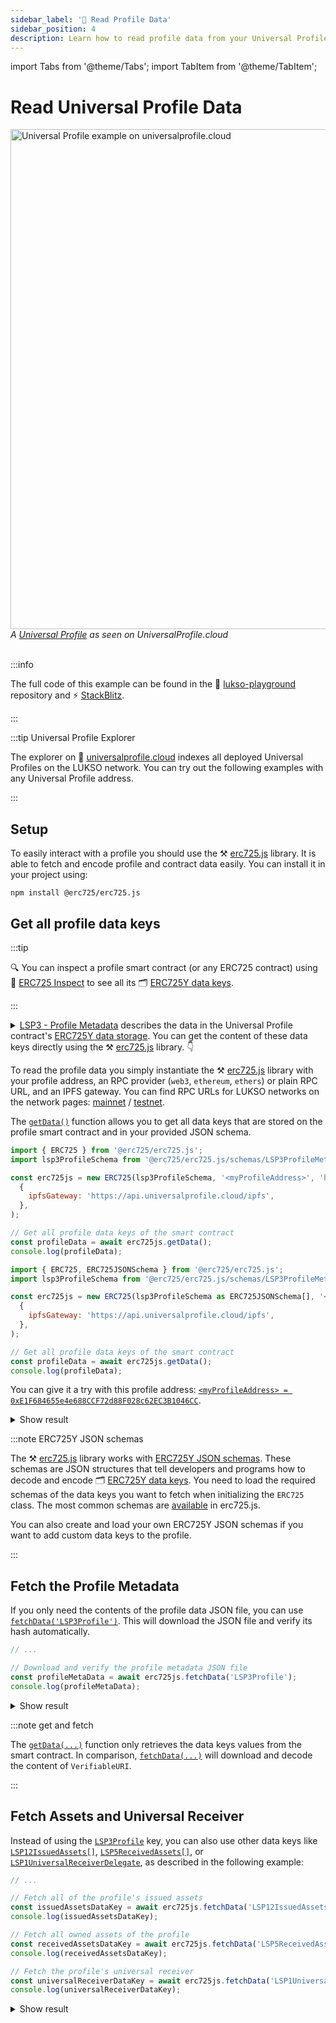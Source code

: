 ```yaml
---
sidebar_label: '📒 Read Profile Data'
sidebar_position: 4
description: Learn how to read profile data from your Universal Profile.
---
```


import Tabs from '@theme/Tabs';
import TabItem from '@theme/TabItem';

# Read Universal Profile Data

<div style={{textAlign: 'center', color: 'grey'}}>
  <img
    src={require('/img/learn/up_view.png').default}
    alt="Universal Profile example on universalprofile.cloud"
    width="800"
  />
<br/>
<i>A <a href="https://wallet.universalprofile.cloud/0x6979474Ecb890a8EFE37daB2b9b66b32127237f7?network=testnet">Universal Profile</a> as seen on UniversalProfile.cloud</i>
<br /><br />
</div>

:::info

The full code of this example can be found in the 👾 [lukso-playground](https://github.com/lukso-network/lukso-playground/blob/main/fetch-profile/) repository and ⚡️ [StackBlitz](https://stackblitz.com/github/lukso-network/lukso-playground?file=fetch-profile%2Fget-data-keys.js).

:::

:::tip Universal Profile Explorer

The explorer on 🔮 [universalprofile.cloud](https://universalprofile.cloud/) indexes all deployed Universal Profiles on the LUKSO network. You can try out the following examples with any Universal Profile address.

:::

## Setup

To easily interact with a profile you should use the ⚒️ [erc725.js](https://npmjs.com/package/@erc725/erc725.js) library. It is able to fetch and encode profile and contract data easily. You can install it in your project using:

```shell
npm install @erc725/erc725.js
```

## Get all profile data keys

:::tip

🔍 You can inspect a profile smart contract (or any ERC725 contract) using 🔎 [ERC725 Inspect](https://erc725-inspect.lukso.tech/inspector) to see all its 🗂️ [ERC725Y data keys](../../standards/lsp-background/erc725#erc725y-generic-data-keyvalue-store).

:::

<details>
<summary>
<a href="../../standards/universal-profile/lsp3-profile-metadata">LSP3 - Profile Metadata</a> describes the data in the Universal Profile contract's <a href="../../standards/lsp-background/erc725#erc725y-generic-data-keyvalue-store">ERC725Y data storage</a>. You can get the content of these data keys directly using the ⚒️ <a href="../../tools/erc725js/classes/ERC725#getdata"> erc725.js</a>  library. 👇
</summary>

<div>

- `SupportedStandards:LSP3Profile` verifies that the ERC725Y contract contains [LSP3Profile](../../standards/universal-profile/lsp3-profile-metadata#supportedstandardslsp3profile) data keys
- `LSP3Profile` contains the JSON file with profile descriptions and images
- `LSP12IssuedAssets[]` contains assets the profile issued
- `LSP5ReceivedAssets[]` contains assets the profile received
- `LSP1UniversalReceiverDelegate` contains the address of the [Universal Receiver Delegate](../../standards/generic-standards/lsp1-universal-receiver/) smart contract

</div>
</details>

To read the profile data you simply instantiate the ⚒️ [erc725.js](https://www.npmjs.com/package/@erc725/erc725.js) library with your profile address, an RPC provider (`web3`, `ethereum`, `ethers`) or plain RPC URL, and an IPFS gateway. You can find RPC URLs for LUKSO networks on the network pages: [mainnet](../../networks/mainnet/parameters.md) / [testnet](../../networks/testnet/parameters.md).

The [`getData()`](../../tools/erc725js/classes/ERC725.md#getdata) function allows you to get all data keys that are stored on the profile smart contract and in your provided JSON schema.

<Tabs>  
  <TabItem value="javascript" label="JavaScript">

<!-- prettier-ignore-start -->

```js
import { ERC725 } from '@erc725/erc725.js';
import lsp3ProfileSchema from '@erc725/erc725.js/schemas/LSP3ProfileMetadata.json';

const erc725js = new ERC725(lsp3ProfileSchema, '<myProfileAddress>', 'https://rpc.testnet.lukso.gateway.fm',
  {
    ipfsGateway: 'https://api.universalprofile.cloud/ipfs',
  },
);

// Get all profile data keys of the smart contract
const profileData = await erc725js.getData();
console.log(profileData);
```

<!-- prettier-ignore-end -->

  </TabItem>
    <TabItem value="typescript" label="TypeScript">

<!-- prettier-ignore-start -->

```js
import { ERC725, ERC725JSONSchema } from '@erc725/erc725.js';
import lsp3ProfileSchema from '@erc725/erc725.js/schemas/LSP3ProfileMetadata.json';

const erc725js = new ERC725(lsp3ProfileSchema as ERC725JSONSchema[], '<myProfileAddress>', 'https://rpc.testnet.lukso.gateway.fm',
  {
    ipfsGateway: 'https://api.universalprofile.cloud/ipfs',
  },
);

// Get all profile data keys of the smart contract
const profileData = await erc725js.getData();
console.log(profileData);
```

<!-- prettier-ignore-end -->

  </TabItem>
</Tabs>

You can give it a try with this profile address: [`<myProfileAddress> = 0xE1F684655e4e688CCF72d88F028c62EC3B1046CC`](https://wallet.universalprofile.cloud/0xE1F684655e4e688CCF72d88F028c62EC3B1046CC?network=testnet).

<details>
    <summary>Show result</summary>

```js
[
  {
    key: '0xeafec4d89fa9619884b600005ef83ad9559033e6e941db7d7c495acdce616347',
    name: 'SupportedStandards:LSP3Profile',
    value: '0x5ef83ad9',
  },
  {
    key: '0x5ef83ad9559033e6e941db7d7c495acdce616347d28e90c7ce47cbfcfcad3bc5',
    name: 'LSP3Profile',
    value: {
      hashFunction: 'keccak256(utf8)',
      hash: '0x9b54d921f8365353667cabc331aa0c1dd42f173a6b7d871f7d94ac2cf226eafa',
      url: 'ipfs://QmaXQSZFoUPM43kND6EUPSnJF7NjpkW9LwW6J9vRki5QDh',
    },
  },
  {
    key: '0x7c8c3416d6cda87cd42c71ea1843df28ac4850354f988d55ee2eaa47b6dc05cd',
    name: 'LSP12IssuedAssets[]',
    value: [],
  },
  {
    key: '0x6460ee3c0aac563ccbf76d6e1d07bada78e3a9514e6382b736ed3f478ab7b90b',
    name: 'LSP5ReceivedAssets[]',
    value: [
      '0x5a44c7c0E47d1BeCEF166874Cd0b1be8f4090f64',
      '0x303aE9B19ee9B6FDa8c710b7F74b0582bbCC7b81',
      '0x2Bc3bfFf67094B4416623bDe626fd5f904b590d1',
      '0x48e37a167A3eE426389dc6E1Dc2d440E86C3737F',
      '0xDB9183ddA773285d5A4C5b1067A78c9F64Fb26E6',
      '0x778b47Bd998A5D0cc645Ff0c548096ea50628C83',
    ],
  },
  {
    key: '0x0cfc51aec37c55a4d0b1a65c6255c4bf2fbdf6277f3cc0730c45b828b6db8b47',
    name: 'LSP1UniversalReceiverDelegate',
    value: '0x0000000000F49F9818D746b4b999A9E449F675bb',
  },
];
```

</details>

:::note ERC725Y JSON schemas

The ⚒️ [erc725.js](https://npmjs.com/package/@erc725/erc725.js) library works with [ERC725Y JSON schemas](../../standards/generic-standards/lsp2-json-schema). These schemas are JSON structures that tell developers and programs how to decode and encode 🗂️ [ERC725Y data keys](../../standards/lsp-background/erc725#erc725y-generic-data-keyvalue-store). You need to load the required schemas of the data keys you want to fetch when initializing the `ERC725` class. The most common schemas are [available](../../tools/erc725js/schemas.md) in erc725.js.

You can also create and load your own ERC725Y JSON schemas if you want to add custom data keys to the profile.

:::

## Fetch the Profile Metadata

If you only need the contents of the profile data JSON file, you can use [`fetchData('LSP3Profile')`](../../tools/erc725js/classes/ERC725.md#fetchdata). This will download the JSON file and verify its hash automatically.

```js
// ...

// Download and verify the profile metadata JSON file
const profileMetaData = await erc725js.fetchData('LSP3Profile');
console.log(profileMetaData);
```

<details>
    <summary>Show result</summary>

```js
{
  "key": "0x5ef83ad9559033e6e941db7d7c495acdce616347d28e90c7ce47cbfcfcad3bc5",
  "name": "LSP3Profile",
  "value": {
    "LSP3Profile": {
      "name": "johann",
      "description": "I'm a 40 y-old dad of 3. Technology enthusiast, skater, guitarist but mostly curious.",
      "tags": [
        "profile"
      ],
      "links": [
        {
          "title": "...",
          "url": "..."
        },
        ...
      ],
      "profileImage": [
        {
          "width": 1512,
          "height": 1998,
          "hashFunction": "keccak256(bytes)",
          "hash": "0x...",
          "url": "ipfs://..."
        },
        ...
      ],
      "backgroundImage": [
        {
          "width": 1512,
          "height": 1998,
          "hashFunction": "keccak256(bytes)",
          "hash": "0x...",
          "url": "ipfs://..."
        },
        ...
      ]
    }
  }
}
```

</details>

:::note get and fetch

The [`getData(...)`](../../tools/erc725js/classes/ERC725#getdata) function only retrieves the data keys values from the smart contract. In comparison, [`fetchData(...)`](../../tools/erc725js/classes/ERC725#fetchdata) will download and decode the content of `VerifiableURI`.

:::

## Fetch Assets and Universal Receiver

Instead of using the [`LSP3Profile`](../../standards/universal-profile/lsp3-profile-metadata) key, you can also use other data keys like [`LSP12IssuedAssets[]`](../../standards/universal-profile/lsp12-issued-assets), [`LSP5ReceivedAssets[]`](../../standards/universal-profile/lsp5-received-assets), or [`LSP1UniversalReceiverDelegate`](../../standards/generic-standards/lsp1-universal-receiver-delegate), as described in the following example:

<!-- prettier-ignore-start -->

```js
// ...

// Fetch all of the profile's issued assets
const issuedAssetsDataKey = await erc725js.fetchData('LSP12IssuedAssets[]');
console.log(issuedAssetsDataKey);

// Fetch all owned assets of the profile
const receivedAssetsDataKey = await erc725js.fetchData('LSP5ReceivedAssets[]');
console.log(receivedAssetsDataKey);

// Fetch the profile's universal receiver
const universalReceiverDataKey = await erc725js.fetchData('LSP1UniversalReceiverDelegate');
console.log(universalReceiverDataKey);
```

<!-- prettier-ignore-end -->

<details>
    <summary>Show result</summary>

```js
// Issued Assets (empty, no current assets)
{
  key: '0x7c8c3416d6cda87cd42c71ea1843df28ac4850354f988d55ee2eaa47b6dc05cd',
  name: 'LSP12IssuedAssets[]',
  value: []
}

// Owned Assets (Six individual assets)
{
  key: '0x6460ee3c0aac563ccbf76d6e1d07bada78e3a9514e6382b736ed3f478ab7b90b',
  name: 'LSP5ReceivedAssets[]',
  value: [
    '0x5a44c7c0E47d1BeCEF166874Cd0b1be8f4090f64',
    '0x303aE9B19ee9B6FDa8c710b7F74b0582bbCC7b81',
    '0x2Bc3bfFf67094B4416623bDe626fd5f904b590d1',
    '0x48e37a167A3eE426389dc6E1Dc2d440E86C3737F',
    '0xDB9183ddA773285d5A4C5b1067A78c9F64Fb26E6',
    '0x778b47Bd998A5D0cc645Ff0c548096ea50628C83'
  ]
}

// Universal Receiver Delegate (0x0...75bb)
{
  key: '0x0cfc51aec37c55a4d0b1a65c6255c4bf2fbdf6277f3cc0730c45b828b6db8b47',
  name: 'LSP1UniversalReceiverDelegate',
  value: '0x0000000000F49F9818D746b4b999A9E449F675bb'
}
```

</details>
